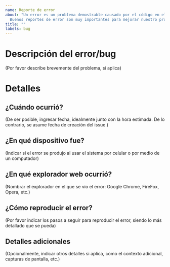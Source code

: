 ```yaml
---
name: Reporte de error
about: "Un error es un problema demostrable causado por el código en el repositorio.
  Buenos reportes de error son muy importantes para mejorar nuestro proyecto, ¡gracias!"
title: ""
labels: bug
---
```


# Descripción del error/bug
(Por favor describe brevemente del problema, si aplica)

# Detalles
## ¿Cuándo ocurrió?
(De ser posible, ingresar fecha, idealmente junto con la hora estimada. De lo contrario, se asume fecha de creación del issue.)

## ¿En qué dispositivo fue?
(Indicar si el error se produjo al usar el sistema por celular o por medio de un computador)

## ¿En qué explorador web ocurrió?
(Nombrar el explorador en el que se vio el error: Google Chrome, FireFox, Opera, etc.)

## ¿Cómo reproducir el error?
(Por favor indicar los pasos a seguir para reproducir el error, siendo lo más detallado que se pueda)

## Detalles adicionales
(Opcionalmente, indicar otros detalles si aplica, como el contexto adicional, capturas de pantalla, etc.)
